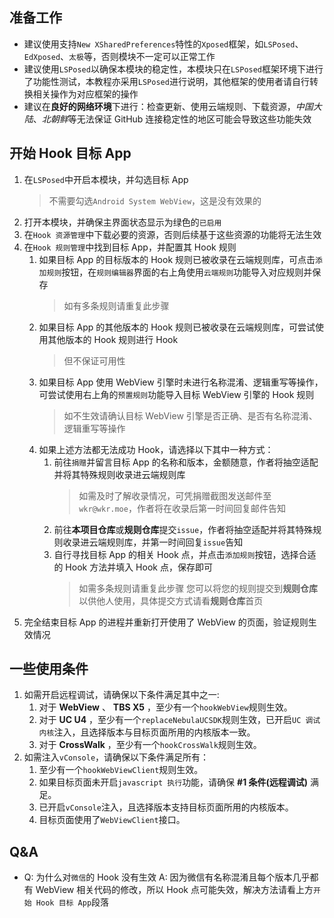 ## 准备工作

- 建议使用支持`New XSharedPreferences`特性的`Xposed`框架，如`LSPosed`、`EdXposed`、`太极`等，否则模块不一定可以正常工作
- 建议使用`LSPosed`以确保本模块的稳定性，本模块只在`LSPosed`框架环境下进行了功能性测试，本教程亦采用`LSPosed`进行说明，其他框架的使用者请自行转换相关操作为对应框架的操作
- 建议在**良好的网络环境**下进行：检查更新、使用云端规则、下载资源，*中国大陆*、*北朝鲜*等无法保证 GitHub 连接稳定性的地区可能会导致这些功能失效

## 开始 Hook 目标 App

1. 在`LSPosed`中开启本模块，并勾选目标 App
   > 不需要勾选`Android System WebView`，这是没有效果的
2. 打开本模块，并确保主界面状态显示为绿色的`已启用`
3. 在`Hook 资源管理`中下载必要的资源，否则后续基于这些资源的功能将无法生效
4. 在`Hook 规则管理`中找到目标 App，并配置其 Hook 规则
   1. 如果目标 App 的目标版本的 Hook 规则已被收录在云端规则库，可点击`添加规则`按钮，在`规则编辑器`界面的右上角使用`云端规则`功能导入对应规则并保存
      > 如有多条规则请重复此步骤
   2. 如果目标 App 的其他版本的 Hook 规则已被收录在云端规则库，可尝试使用其他版本的 Hook 规则进行 Hook
      > 但不保证可用性
   3. 如果目标 App 使用 WebView 引擎时未进行名称混淆、逻辑重写等操作，可尝试使用右上角的`预置规则`功能导入目标 WebView 引擎的 Hook 规则
      > 如不生效请确认目标 WebView 引擎是否正确、是否有名称混淆、逻辑重写等操作
   4. 如果上述方法都无法成功 Hook，请选择以下其中一种方式：
      1. 前往`捐赠`并留言目标 App 的名称和版本，金额随意，作者将抽空适配并将其特殊规则收录进云端规则库
         > 如需及时了解收录情况，可凭捐赠截图发送邮件至`wkr@wkr.moe`，作者将在收录后第一时间回复邮件告知
      2. 前往**本项目仓库**或**规则仓库**提交`issue`，作者将抽空适配并将其特殊规则收录进云端规则库，并第一时间回复`issue`告知
      3. 自行寻找目标 App 的相关 Hook 点，并点击`添加规则`按钮，选择合适的 Hook 方法并填入 Hook 点，保存即可
         > 如需多条规则请重复此步骤
         > 您可以将您的规则提交到**规则仓库**以供他人使用，具体提交方式请看**规则仓库**首页
5. 完全结束目标 App 的进程并重新打开使用了 WebView 的页面，验证规则生效情况

## 一些使用条件

1. 如需开启远程调试，请确保以下条件满足其中之一:
    1. 对于 **WebView** 、 **TBS X5** ，至少有一个`hookWebView`规则生效。
    2. 对于 **UC U4** ，至少有一个`replaceNebulaUCSDK`规则生效，已开启`UC 调试内核`注入，且选择版本与目标页面所用的内核版本一致。
    3. 对于 **CrossWalk** ，至少有一个`hookCrossWalk`规则生效。
2. 如需注入`vConsole`，请确保以下条件满足所有：
    1. 至少有一个`hookWebViewClient`规则生效。
    2. 如果目标页面未开启`javascript 执行`功能，请确保 **#1 条件(远程调试)** 满足。
    3. 已开启`vConsole`注入，且选择版本支持目标页面所用的内核版本。
    4. 目标页面使用了`WebViewClient`接口。

## Q&A

- Q: 为什么对`微信`的 Hook 没有生效
  A: 因为微信有名称混淆且每个版本几乎都有 WebView 相关代码的修改，所以 Hook 点可能失效，解决方法请看上方`开始 Hook 目标 App`段落
